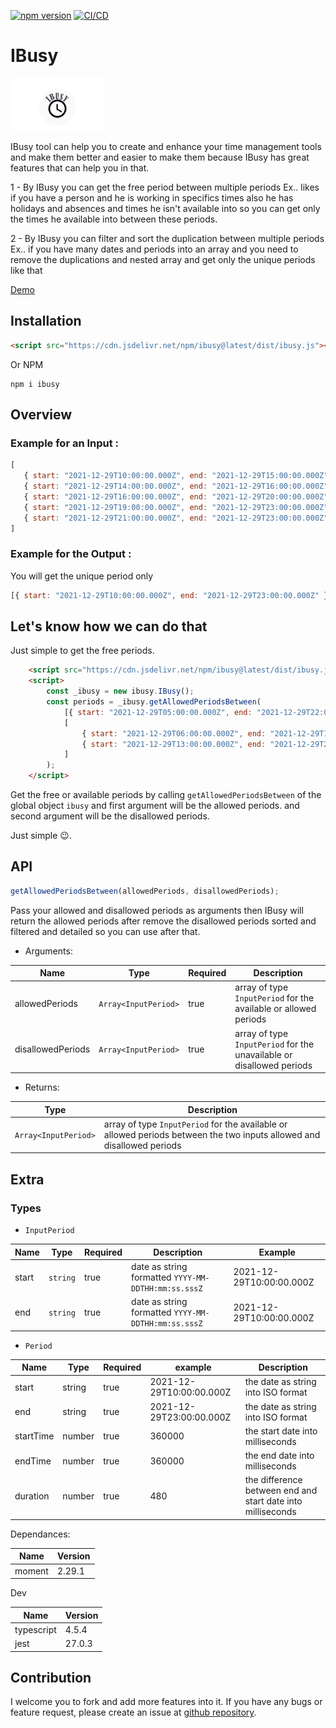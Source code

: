 [![npm version](https://badge.fury.io/js/ibusy.svg)](https://badge.fury.io/js/ibusy) [![CI/CD](https://github.com/mahmoudshahin1111/ibusy/actions/workflows/test.yml/badge.svg?branch=master)](https://github.com/mahmoudshahin1111/ibusy/actions/workflows/test.yml)

# IBusy

![logo](https://github.com/mahmoudshahin1111/ibusy/blob/master/e2e/logo.png)

IBusy tool can help you to create and enhance your time management tools and make them better and easier to make them because IBusy has great features that can help you in that.

1 - By IBusy you can get the free period between multiple periods
Ex..
likes if you have a person and he is working in specifics times also he has holidays and absences and times he isn't available into so you can get only the times he available into between these periods.

2 - By IBusy you can filter and sort the duplication between multiple periods
Ex..
if you have many dates and periods into an array and you need to remove the duplications and nested array
and get only the unique periods like that

[Demo](https://mahmoudshahin1111.github.io/ibusy/)

## Installation

```html
<script src="https://cdn.jsdelivr.net/npm/ibusy@latest/dist/ibusy.js"></script>
```

Or NPM

```
npm i ibusy
```

## Overview

### Example for an Input :

```javascript
[
   { start: "2021-12-29T10:00:00.000Z", end: "2021-12-29T15:00:00.000Z" }
   { start: "2021-12-29T14:00:00.000Z", end: "2021-12-29T16:00:00.000Z" }
   { start: "2021-12-29T16:00:00.000Z", end: "2021-12-29T20:00:00.000Z" }
   { start: "2021-12-29T19:00:00.000Z", end: "2021-12-29T23:00:00.000Z" }
   { start: "2021-12-29T21:00:00.000Z", end: "2021-12-29T23:00:00.000Z" }
]
```

### Example for the Output :

You will get the unique period only

```javascript
[{ start: "2021-12-29T10:00:00.000Z", end: "2021-12-29T23:00:00.000Z" }];
```

## Let's know how we can do that

Just simple to get the free periods.

```html
    <script src="https://cdn.jsdelivr.net/npm/ibusy@latest/dist/ibusy.js"></script>
    <script>
        const _ibusy = new ibusy.IBusy();
        const periods = _ibusy.getAllowedPeriodsBetween(
            [{ start: "2021-12-29T05:00:00.000Z", end: "2021-12-29T22:00:00.000Z" }],
            [
                { start: "2021-12-29T06:00:00.000Z", end: "2021-12-29T12:00:00.000Z" },
                { start: "2021-12-29T13:00:00.000Z", end: "2021-12-29T21:00:00.000Z" },
            ]
        );
    </script>
```

Get the free or available periods by calling `getAllowedPeriodsBetween` of the global object `ibusy`
and first argument will be the allowed periods.
and second argument will be the disallowed periods.

Just simple 😉.

## API

```javascript
getAllowedPeriodsBetween(allowedPeriods, disallowedPeriods);
```

Pass your allowed and disallowed periods as arguments then IBusy will return the allowed periods after remove the disallowed periods sorted and filtered and detailed so you can use after that.

- Arguments:

| Name              | Type                 | Required | Description                                                           |
| ----------------- | -------------------- | -------- | --------------------------------------------------------------------- |
| allowedPeriods    | `Array<InputPeriod>` | true     | array of type `InputPeriod` for the available or allowed periods      |
| disallowedPeriods | `Array<InputPeriod>` | true     | array of type `InputPeriod` for the unavailable or disallowed periods |

- Returns:

| Type        | Description    |
| --- | ---- |                                        
|  `Array<InputPeriod>`   | array of type `InputPeriod` for the available or allowed periods between the two inputs allowed and disallowed periods |

## Extra

### Types

- `InputPeriod`

| Name  | Type     | Required | Description                                         | Example                  |
| ----- | -------- | -------- | --------------------------------------------------- | ------------------------ |
| start | `string` | true     | date as string formatted `YYYY-MM-DDTHH:mm:ss.sssZ` | 2021-12-29T10:00:00.000Z |
| end   | `string` | true     | date as string formatted `YYYY-MM-DDTHH:mm:ss.sssZ` | 2021-12-29T10:00:00.000Z |

- `Period`

| Name      | Type   | Required | example                  | Description                                                 |
| --------- | ------ | -------- | ------------------------ | ----------------------------------------------------------- |
| start     | string | true     | 2021-12-29T10:00:00.000Z | the date as string into ISO format                          |
| end       | string | true     | 2021-12-29T23:00:00.000Z | the date as string into ISO format                          |
| startTime | number | true     | 360000                   | the start date into milliseconds                            |
| endTime   | number | true     | 360000                   | the end date into milliseconds                              |
| duration  | number | true     | 480                      | the difference between end and start date into milliseconds |

Dependances:

| Name   | Version |
| ------ | ------- |
| moment | 2.29.1  |

Dev

| Name       | Version |
| ---------- | ------- |
| typescript | 4.5.4   |
| jest       | 27.0.3  |

## Contribution

I welcome you to fork and add more features into it. If you have any bugs or feature request, please create an issue at [github repository](https://github.com/mahmoudshahin1111/ibusy/issues).
